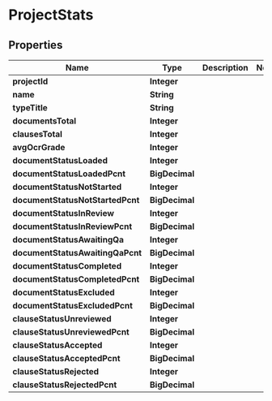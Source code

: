 

# ProjectStats


## Properties

Name | Type | Description | Notes
------------ | ------------- | ------------- | -------------
**projectId** | **Integer** |  | 
**name** | **String** |  | 
**typeTitle** | **String** |  | 
**documentsTotal** | **Integer** |  | 
**clausesTotal** | **Integer** |  | 
**avgOcrGrade** | **Integer** |  | 
**documentStatusLoaded** | **Integer** |  | 
**documentStatusLoadedPcnt** | **BigDecimal** |  | 
**documentStatusNotStarted** | **Integer** |  | 
**documentStatusNotStartedPcnt** | **BigDecimal** |  | 
**documentStatusInReview** | **Integer** |  | 
**documentStatusInReviewPcnt** | **BigDecimal** |  | 
**documentStatusAwaitingQa** | **Integer** |  | 
**documentStatusAwaitingQaPcnt** | **BigDecimal** |  | 
**documentStatusCompleted** | **Integer** |  | 
**documentStatusCompletedPcnt** | **BigDecimal** |  | 
**documentStatusExcluded** | **Integer** |  | 
**documentStatusExcludedPcnt** | **BigDecimal** |  | 
**clauseStatusUnreviewed** | **Integer** |  | 
**clauseStatusUnreviewedPcnt** | **BigDecimal** |  | 
**clauseStatusAccepted** | **Integer** |  | 
**clauseStatusAcceptedPcnt** | **BigDecimal** |  | 
**clauseStatusRejected** | **Integer** |  | 
**clauseStatusRejectedPcnt** | **BigDecimal** |  | 



